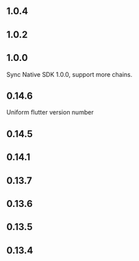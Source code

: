 ## 1.0.4
## 1.0.2
## 1.0.0
Sync Native SDK 1.0.0, support more chains.
## 0.14.6
Uniform flutter version number
## 0.14.5
## 0.14.1
## 0.13.7
## 0.13.6

## 0.13.5
## 0.13.4
